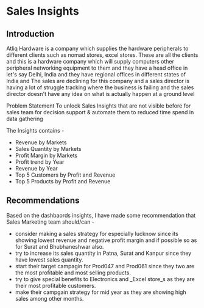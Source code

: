 # Sales Insights
## Introduction
Atliq Hardware is a company which supplies the hardware peripherals to different clients such as nomad stores, excel stores. These are all the clients and this is a hardware company which will supply computers other peripheral networking equipment to them and they have a head office in let's say Delhi, India and they have regional offices in different states of India and The sales are declining for this company and a sales director is having a lot of struggle tracking where the business is failing and the sales director doesn't have any idea on what is actually happen at a ground level

Problem Statement
To unlock Sales Insights that are not visible before for sales team for decision support & automate them to reduced time spend in data gathering

The Insights contains -

* Revenue by Markets
* Sales Quantity by Markets
* Profit Margin by Markets
* Profit trend by Year
* Revenue by Year
* Top 5 Customers by Profit and Revenue
* Top 5 Products by Profit and Revenue

## Recommendations
Based on the dashbaords insights, I have made some recommendation that Sales Marketing team should/can -

* consider making a sales strategy for especially lucknow since its showing lowest revenue and negative profit margin and if possible so as for Surat and Bhubhaneshwar also.
* try to increase its sales quantity in Patna, Surat and Kanpur since they have lowest sales quantity.
* start their target campagin for Prod047 and Prod061 since they two are the most profitable and most selling products.
* try to give special benefits to Electronics and _Excel store_s as they are their most profitable customers.
* make their campgain strategy for mid year as they are showing high sales among other months.
